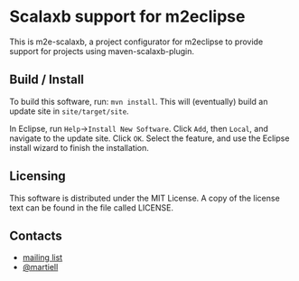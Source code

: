 # Scalaxb support for m2eclipse

This is m2e-scalaxb, a project configurator for m2eclipse to provide support
for projects using maven-scalaxb-plugin.

## Build / Install

To build this software, run: `mvn install`.  This will (eventually) build an
update site in `site/target/site`.

In Eclipse, run `Help`->`Install New Software`. Click `Add`, then `Local`,
and navigate to the update site. Click `OK`. Select the feature, and use the
Eclipse install wizard to finish the installation.

## Licensing

This software is distributed under the MIT License. A copy of the license text
can be found in the file called LICENSE.

## Contacts

* [mailing list](http://groups.google.com/group/scalaxb)
* [@martiell](http://twitter.com/martiell)


